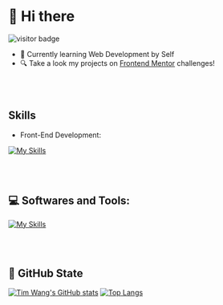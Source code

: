# 👋 Hi there 
![visitor badge](https://visitor-badge.laobi.icu/badge?page_id=timwang95.visitor-badge)

- 🌱 Currently learning Web Development by Self
- 🔍 Take a look my projects on [Frontend Mentor](https://github.com/TimWang95/frontend-mentor-solutions) challenges!

<br />
<br />

## Skills 
- Front-End Development:

[![My Skills](https://skillicons.dev/icons?i=js,html,css,java,react,sass,tailwind,figma&flutter)](https://skillicons.dev)


<br />
<br />
 
## 💻 Softwares and Tools:

[![My Skills](https://skillicons.dev/icons?i=ps,ai,github,vscode&flutter)](https://skillicons.dev)

<br />
<br />

## 🐾 GitHub State

[![Tim Wang's GitHub stats](https://github-readme-stats.vercel.app/api?username=timwang95&show_icons=true&hide=contribs,prs&theme=tokyonight)](https://github.com/anuraghazra/github-readme-stats)
[![Top Langs](https://github-readme-stats.vercel.app/api/top-langs/?username=anuraghazra&layout=compact)](https://github.com/anuraghazra/github-readme-stats)


